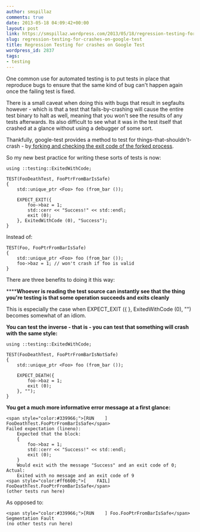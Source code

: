 ```yaml
---
author: smspillaz
comments: true
date: 2013-05-18 04:09:42+00:00
layout: post
link: https://smspillaz.wordpress.com/2013/05/18/regression-testing-for-crashes-on-google-test/
slug: regression-testing-for-crashes-on-google-test
title: Regression Testing for crashes on Google Test
wordpress_id: 2837
tags:
- testing
---
```


One common use for automated testing is to put tests in place that reproduce bugs to ensure that the same kind of bug can't happen again once the failing test is fixed.

There is a small caveat when doing this with bugs that result in segfaults however - which is that a test that fails-by-crashing will cause the entire test binary to halt as well, meaning that you won't see the results of any tests afterwards. Its also difficult to see what it was in the test itself that crashed at a glance without using a debugger of some sort.

Thankfully, google-test provides a method to test for things-that-shouldn't-crash - by[ forking and checking the exit code of the forked process](https://code.google.com/p/googletest/wiki/V1_6_AdvancedGuide#How_It_Works).

So my new best practice for writing these sorts of tests is now:

    
    using ::testing::ExitedWithCode;
    
    TEST(FooDeathTest, FooPtrFromBarIsSafe)
    {
        std::unique_ptr <Foo> foo (from_bar ());
    
        EXPECT_EXIT({
            foo->baz = 1;
            std::cerr << "Success!" << std::endl;
            exit (0);
        }, ExitedWithCode (0), "Success");
    }


Instead of:

    
    TEST(Foo, FooPtrFromBarIsSafe)
    {
        std::unique_ptr <Foo> foo (from_bar ());
        foo->baz = 1; // won't crash if foo is valid
    }


There are three benefits to doing it this way:

******Whoever is reading the test source can instantly see that the thing you're testing is that some operation succeeds and exits cleanly**

This is especially the case when EXPECT_EXIT ({ }, ExitedWithCode (0), "") becomes somewhat of an idiom.

**You can test the inverse - that is - you can test that something will crash with the same style:**

    
    using ::testing::ExitedWithCode;
    
    TEST(FooDeathTest, FooPtrFromBarIsNotSafe)
    {
        std::unique_ptr <Foo> foo (from_bar ());
    
        EXPECT_DEATH({
            foo->baz = 1;
            exit (0);
        }, "");
    }


**You get a much more informative error message at a first glance:**

    
    <span style="color:#339966;">[RUN    ] FooDeathTest.FooPtrFromBarIsSafe</span>
    Failed expectation (lineno):
        Expected that the block:
        {
            foo->baz = 1;
            std::cerr << "Success!" << std::endl;
            exit (0);
        }
        Would exit with the message "Success" and an exit code of 0;
    Actual:
        Exited with no message and an exit code of 9
    <span style="color:#ff6600;">[    FAIL] FooDeathTest.FooPtrFromBarIsSafe</span>
    (other tests run here)


As opposed to:

    
    <span style="color:#339966;">[RUN    ] Foo.FooPtrFromBarIsSafe</span>
    Segmentation Fault
    (no other tests run here)
